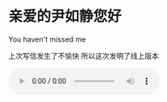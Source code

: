 <!DOCTYPE html>
<html>
<head>
  <title>521快乐~~~</title>
</head>
<body>
  <h1>亲爱的尹如静您好</h1>
  <p>You haven't missed me</p>
 <p>上次写信发生了不愉快 所以这次发明了线上版本</p>
<audio controls>
  <source src="D:/网易云音乐/下载/111.MP3" type="audio/mpeg">
</audio>
</body>
</html>
